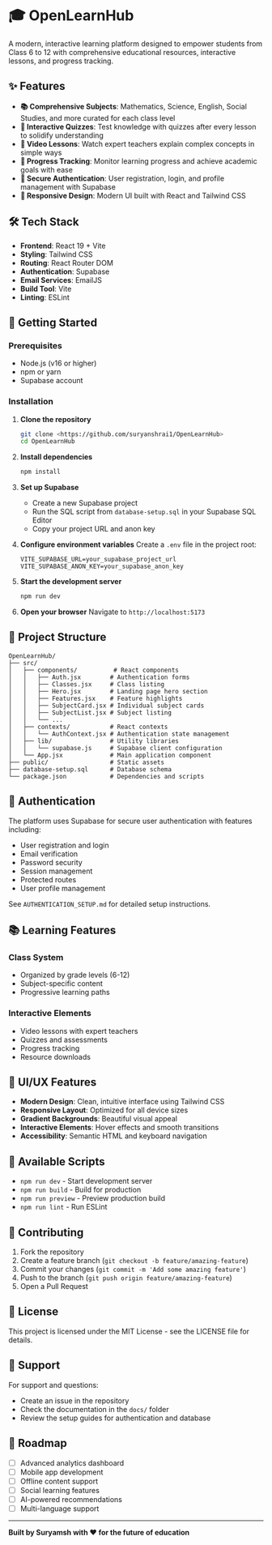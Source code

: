 # 🎓 OpenLearnHub

A modern, interactive learning platform designed to empower students from Class 6 to 12 with comprehensive educational resources, interactive lessons, and progress tracking.

## ✨ Features

- **📚 Comprehensive Subjects**: Mathematics, Science, English, Social Studies, and more curated for each class level
- **🧩 Interactive Quizzes**: Test knowledge with quizzes after every lesson to solidify understanding
- **🎥 Video Lessons**: Watch expert teachers explain complex concepts in simple ways
- **🚀 Progress Tracking**: Monitor learning progress and achieve academic goals with ease
- **🔐 Secure Authentication**: User registration, login, and profile management with Supabase
- **📱 Responsive Design**: Modern UI built with React and Tailwind CSS

## 🛠️ Tech Stack

- **Frontend**: React 19 + Vite
- **Styling**: Tailwind CSS
- **Routing**: React Router DOM
- **Authentication**: Supabase
- **Email Services**: EmailJS
- **Build Tool**: Vite
- **Linting**: ESLint

## 🚀 Getting Started

### Prerequisites

- Node.js (v16 or higher)
- npm or yarn
- Supabase account

### Installation

1. **Clone the repository**
   ```bash
   git clone <https://github.com/suryanshrai1/OpenLearnHub>
   cd OpenLearnHub
   ```

2. **Install dependencies**
   ```bash
   npm install
   ```

3. **Set up Supabase**
   - Create a new Supabase project
   - Run the SQL script from `database-setup.sql` in your Supabase SQL Editor
   - Copy your project URL and anon key

4. **Configure environment variables**
   Create a `.env` file in the project root:
   ```env
   VITE_SUPABASE_URL=your_supabase_project_url
   VITE_SUPABASE_ANON_KEY=your_supabase_anon_key
   ```

5. **Start the development server**
   ```bash
   npm run dev
   ```

6. **Open your browser**
   Navigate to `http://localhost:5173`

## 📁 Project Structure

```
OpenLearnHub/
├── src/
│   ├── components/          # React components
│   │   ├── Auth.jsx        # Authentication forms
│   │   ├── Classes.jsx     # Class listing
│   │   ├── Hero.jsx        # Landing page hero section
│   │   ├── Features.jsx    # Feature highlights
│   │   ├── SubjectCard.jsx # Individual subject cards
│   │   ├── SubjectList.jsx # Subject listing
│   │   └── ...
│   ├── contexts/           # React contexts
│   │   └── AuthContext.jsx # Authentication state management
│   ├── lib/                # Utility libraries
│   │   └── supabase.js     # Supabase client configuration
│   └── App.jsx             # Main application component
├── public/                 # Static assets
├── database-setup.sql      # Database schema
└── package.json            # Dependencies and scripts
```

## 🔐 Authentication

The platform uses Supabase for secure user authentication with features including:

- User registration and login
- Email verification
- Password security
- Session management
- Protected routes
- User profile management

See `AUTHENTICATION_SETUP.md` for detailed setup instructions.

## 📚 Learning Features

### Class System
- Organized by grade levels (6-12)
- Subject-specific content
- Progressive learning paths

### Interactive Elements
- Video lessons with expert teachers
- Quizzes and assessments
- Progress tracking
- Resource downloads

## 🎨 UI/UX Features

- **Modern Design**: Clean, intuitive interface using Tailwind CSS
- **Responsive Layout**: Optimized for all device sizes
- **Gradient Backgrounds**: Beautiful visual appeal
- **Interactive Elements**: Hover effects and smooth transitions
- **Accessibility**: Semantic HTML and keyboard navigation

## 🚀 Available Scripts

- `npm run dev` - Start development server
- `npm run build` - Build for production
- `npm run preview` - Preview production build
- `npm run lint` - Run ESLint

## 🌟 Contributing

1. Fork the repository
2. Create a feature branch (`git checkout -b feature/amazing-feature`)
3. Commit your changes (`git commit -m 'Add some amazing feature'`)
4. Push to the branch (`git push origin feature/amazing-feature`)
5. Open a Pull Request

## 📝 License

This project is licensed under the MIT License - see the LICENSE file for details.

## 🤝 Support

For support and questions:
- Create an issue in the repository
- Check the documentation in the `docs/` folder
- Review the setup guides for authentication and database

## 🔮 Roadmap

- [ ] Advanced analytics dashboard
- [ ] Mobile app development
- [ ] Offline content support
- [ ] Social learning features
- [ ] AI-powered recommendations
- [ ] Multi-language support

---

**Built by Suryamsh with ❤️ for the future of education**
